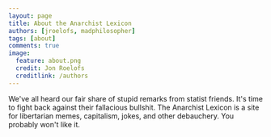 ```yaml
---
layout: page
title: About the Anarchist Lexicon
authors: [jroelofs, madphilosopher]
tags: [about]
comments: true
image:
  feature: about.png
  credit: Jon Roelofs
  creditlink: /authors
---
```


We've all heard our fair share of stupid remarks from statist friends. It's time to fight back against their fallacious bullshit. The Anarchist Lexicon is a site for libertarian memes, capitalism, jokes, and other debauchery. You probably won't like it.
